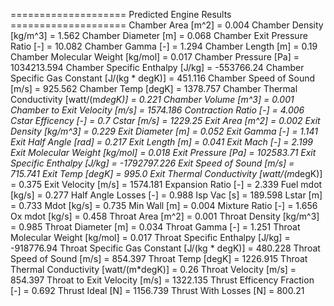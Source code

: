 ==================== Predicted Engine Results ====================
Chamber Area [m^2] = 0.004
Chamber Density [kg/m^3] = 1.562
Chamber Diameter [m] = 0.068
Chamber Exit Pressure Ratio [-] = 10.082
Chamber Gamma [-] = 1.294
Chamber Length [m] = 0.19
Chamber Molecular Weight [kg/mol] = 0.017
Chamber Pressure [Pa] = 1034213.594
Chamber Specific Enthalpy [J/kg] = -553766.24
Chamber Specific Gas Constant [J/(kg * degK)] = 451.116
Chamber Speed of Sound [m/s] = 925.562
Chamber Temp [degK] = 1378.757
Chamber Thermal Conductivity [watt/(m*degK)] = 0.221
Chamber Volume [m^3] = 0.001
Chamber to Exit Velocity [m/s] = 1574.186
Contraction Ratio [-] = 4.006
Cstar Efficency [-] = 0.7
Cstar [m/s] = 1229.25
Exit Area [m^2] = 0.002
Exit Density [kg/m^3] = 0.229
Exit Diameter [m] = 0.052
Exit Gamma [-] = 1.141
Exit Half Angle [rad] = 0.217
Exit Length [m] = 0.041
Exit Mach [-] = 2.199
Exit Molecular Weight [kg/mol] = 0.018
Exit Pressure [Pa] = 102583.71
Exit Specific Enthalpy [J/kg] = -1792797.226
Exit Speed of Sound [m/s] = 715.741
Exit Temp [degK] = 995.0
Exit Thermal Conductivity [watt/(m*degK)] = 0.375
Exit Velocity [m/s] = 1574.181
Expansion Ratio [-] = 2.339
Fuel mdot [kg/s] = 0.277
Half Angle Losses [-] = 0.988
Isp Vac [s] = 189.598
Lstar [m] = 0.733
Mdot [kg/s] = 0.735
Min Wall [m] = 0.004
Mixture Ratio [-] = 1.656
Ox mdot [kg/s] = 0.458
Throat Area [m^2] = 0.001
Throat Density [kg/m^3] = 0.985
Throat Diameter [m] = 0.034
Throat Gamma [-] = 1.251
Throat Molecular Weight [kg/mol] = 0.017
Throat Specific Enthalpy [J/kg] = -918776.94
Throat Specific Gas Constant [J/(kg * degK)] = 480.228
Throat Speed of Sound [m/s] = 854.397
Throat Temp [degK] = 1226.915
Throat Thermal Conductivity [watt/(m*degK)] = 0.26
Throat Velocity [m/s] = 854.397
Throat to Exit Velocity [m/s] = 1322.135
Thrust Efficency Fraction [-] = 0.692
Thrust Ideal [N] = 1156.739
Thrust With Losses [N] = 800.21
